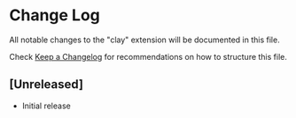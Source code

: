 # Change Log

All notable changes to the "clay" extension will be documented in this file.

Check [Keep a Changelog](http://keepachangelog.com/) for recommendations on how to structure this file.

## [Unreleased]

- Initial release
